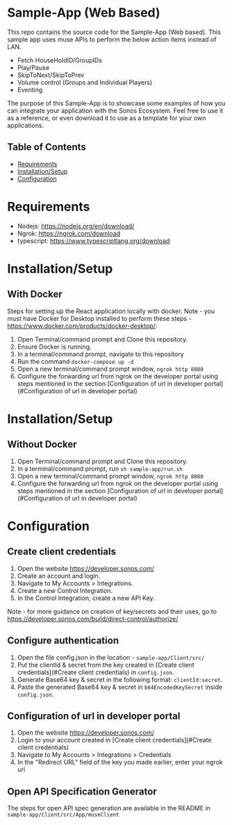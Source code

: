 # Sample-App (Web Based)

This repo contains the source code for the Sample-App (Web based). This sample app uses muse APIs to perform the below action items instead of LAN.

- Fetch HouseHoldID/GroupIDs
- Play/Pause 
- SkipToNext/SkipToPrev
- Volume control (Groups and Individual Players)
- Eventing

The purpose of this Sample-App is to showcase some examples of how you can integrate your application with the Sonos Ecosystem. Feel free to use it as a reference, or even
download it to use as a template for your own applications.


## Table of Contents

- [Requirements](#Requirements)
- [Installation/Setup](#Installation/Setup)
- [Configuration](#Configuration)

# Requirements

- Nodejs: https://nodejs.org/en/download/
- Ngrok: https://ngrok.com/download
- typescript: https://www.typescriptlang.org/download

# Installation/Setup
## With Docker

Steps for setting up the React application locally with docker. 
Note - you must have Docker for Desktop installed to perform these steps  - https://www.docker.com/products/docker-desktop/:

1. Open Terminal/command prompt and Clone this repository.
2. Ensure Docker is running.
3. In a terminal/command prompt, navigate to this repository
4. Run the command `docker-compose up -d`
5. Open a new terminal/command prompt window, `ngrok http 8080`
6. Configure the forwarding url from ngrok on the developer portal using steps mentioned in the section [Configuration of url in developer portal](#Configuration of url in developer portal)

# Installation/Setup
## Without Docker
1. Open Terminal/command prompt and Clone this repository.
2. In a terminal/command prompt, run `sh sample-app/run.sh`
3. Open a new terminal/command prompt window, `ngrok http 8080`
4. Configure the forwarding url from ngrok on the developer portal using steps mentioned in the section [Configuration of url in developer portal](#Configuration of url in developer portal)

# Configuration
## Create client credentials
1. Open the website https://developer.sonos.com/
2. Create an account and login.
3. Navigate to My Accounts > Integrations.
4. Create a new Control Integration. 
5. In the Control Integration, create a new API Key.

Note - for more guidance on creation of key/secrets and their uses, go to https://developer.sonos.com/build/direct-control/authorize/

## Configure authentication
1. Open the file config.json in the location - `sample-app/Client/src/`
2. Put the clientId & secret from the key created in [Create client credentials](#Create client credentials) in `config.json`.
3. Generate Base64 key & secret in the following format: `clientId:secret`.
4. Paste the generated Base64 key & secret in `b64EncodedKeySecret` inside `config.json`.

## Configuration of url in developer portal
1. Open the website https://developer.sonos.com/
2. Login to your account created in [Create client credentials](#Create client credentials)
3. Navigate to My Accounts > Integrations > Credentials
4. In the "Redirect URL" field of the key you made earlier, enter your ngrok url

## Open API Specification Generator
The steps for open API spec generation are available in the README in `sample-app/Client/src/App/museClient`

